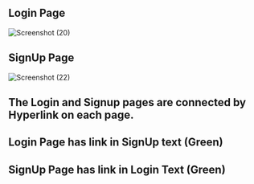 ## Login Page



![Screenshot (20)](https://github.com/ayushbhansingh/group3/assets/25259575/96bef527-2237-4d17-a68f-09b007f7cb4e)

## SignUp Page

![Screenshot (22)](https://github.com/ayushbhansingh/group3/assets/25259575/4c9bbfd3-a258-470a-8ef9-257e7dc97855)

## The Login and Signup pages are connected by Hyperlink on each page.
## Login Page has link in SignUp text (Green)
## SignUp Page has link in Login Text (Green)
